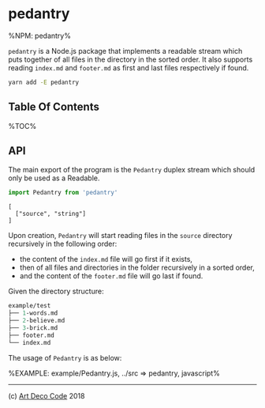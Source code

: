 # pedantry

%NPM: pedantry%

`pedantry` is a Node.js package that implements a readable stream which puts together of all files in the directory in the sorted order. It also supports reading `index.md` and `footer.md` as first and last files respectively if found.

```sh
yarn add -E pedantry
```

## Table Of Contents

%TOC%

## API

The main export of the program is the `Pedantry` duplex stream which should only be used as a Readable.

```js
import Pedantry from 'pedantry'
```

```## constructor => Pedantry
[
  ["source", "string"]
]
```

<!-- Instances of the `Pedantry` class will start reading the directory and push data immediately. The data is a merged buffer of contents of all files. -->

Upon creation, `Pedantry` will start reading files in the `source` directory recursively in the following order:

- the content of the `index.md` file will go first if it exists,
- then of all files and directories in the folder recursively in a sorted order,
- and the content of the `footer.md` file will go last if found.

Given the directory structure:

```fs
example/test
├── 1-words.md
├── 2-believe.md
├── 3-brick.md
├── footer.md
└── index.md
```

The usage of `Pedantry` is as below:

%EXAMPLE: example/Pedantry.js, ../src => pedantry, javascript%

---

(c) [Art Deco Code][1] 2018

[1]: https://artdeco.bz
